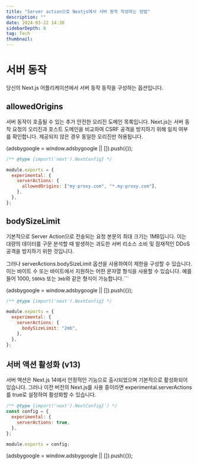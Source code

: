 ```yaml
---
title: "Server action으로 Nextjs에서 서버 동작 작성하는 방법"
description: ""
date: 2024-03-22 14:30
sidebarDepth: 0
tag: Tech
thumbnail:
---
```


# 서버 동작

당신의 Next.js 어플리케이션에서 서버 동작 동작을 구성하는 옵션입니다.

## allowedOrigins

서버 동작이 호출될 수 있는 추가 안전한 오리진 도메인 목록입니다. Next.js는 서버 동작 요청의 오리진과 호스트 도메인을 비교하여 CSRF 공격을 방지하기 위해 일치 여부를 확인합니다. 제공되지 않은 경우 동일한 오리진만 허용됩니다.

<!-- ui-log 수평형 -->

<ins class="adsbygoogle"
      style="display:block"
      data-ad-client="ca-pub-4877378276818686"
      data-ad-slot="9743150776"
      data-ad-format="auto"
      data-full-width-responsive="true"></ins>
<component is="script">
(adsbygoogle = window.adsbygoogle || []).push({});
</component>

```js
/** @type {import('next').NextConfig} */

module.exports = {
  experimental: {
    serverActions: {
      allowedOrigins: ["my-proxy.com", "*.my-proxy.com"],
    },
  },
};
```

## bodySizeLimit

기본적으로 Server Action으로 전송되는 요청 본문의 최대 크기는 1MB입니다. 이는 대량의 데이터를 구문 분석할 때 발생하는 과도한 서버 리소스 소비 및 잠재적인 DDoS 공격을 방지하기 위한 것입니다.

그러나 serverActions.bodySizeLimit 옵션을 사용하여이 제한을 구성할 수 있습니다. 이는 바이트 수 또는 바이트에서 지원하는 어떤 문자열 형식을 사용할 수 있습니다. 예를들어 1000, `500kb` 또는 `3mb`와 같은 형식이 가능합니다.```

<!-- ui-log 수평형 -->

<ins class="adsbygoogle"
      style="display:block"
      data-ad-client="ca-pub-4877378276818686"
      data-ad-slot="9743150776"
      data-ad-format="auto"
      data-full-width-responsive="true"></ins>
<component is="script">
(adsbygoogle = window.adsbygoogle || []).push({});
</component>

```js
/** @type {import('next').NextConfig} */

module.exports = {
  experimental: {
    serverActions: {
      bodySizeLimit: "2mb",
    },
  },
};
```

## 서버 액션 활성화 (v13)

서버 액션은 Next.js 14에서 안정적인 기능으로 출시되었으며 기본적으로 활성화되어 있습니다. 그러나 이전 버전의 Next.js를 사용 중이라면 experimental.serverActions를 true로 설정하여 활성화할 수 있습니다.

```js
/** @type {import('next').NextConfig}') */
const config = {
  experimental: {
    serverActions: true,
  },
};

module.exports = config;
```

<!-- ui-log 수평형 -->

<ins class="adsbygoogle"
      style="display:block"
      data-ad-client="ca-pub-4877378276818686"
      data-ad-slot="9743150776"
      data-ad-format="auto"
      data-full-width-responsive="true"></ins>
<component is="script">
(adsbygoogle = window.adsbygoogle || []).push({});
</component>
